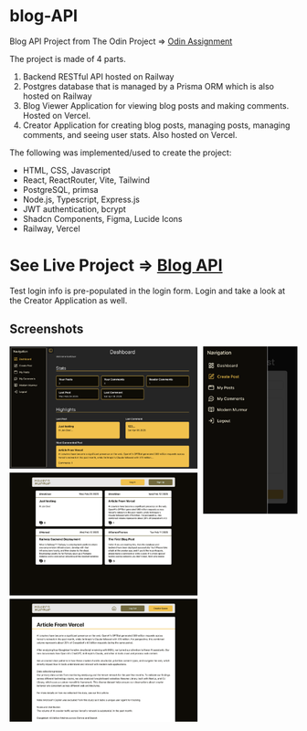 # blog-API

Blog API Project from The Odin Project => [Odin Assignment](https://www.theodinproject.com/lessons/node-path-nodejs-blog-api)

The project is made of 4 parts.

1. Backend RESTful API hosted on Railway
2. Postgres database that is managed by a Prisma ORM which is also hosted on Railway
3. Blog Viewer Application for viewing blog posts and making comments. Hosted on Vercel.
4. Creator Application for creating blog posts, managing posts, managing comments, and seeing user stats. Also hosted on Vercel.

The following was implemented/used to create the project:

- HTML, CSS, Javascript
- React, ReactRouter, Vite, Tailwind
- PostgreSQL, primsa
- Node.js, Typescript, Express.js
- JWT authentication, bcrypt
- Shadcn Components, Figma, Lucide Icons
- Railway, Vercel

# See Live Project => [Blog API](https://blog-api-green-mu.vercel.app/)

Test login info is pre-populated in the login form. Login and take a look at the Creator Application as well.

## Screenshots

<div style="display: flex; width: 100%; justify-content: center; align-items: flex-start; gap: 2%;">
  <!-- Left: 3 images stacked vertically -->
  <div style="display: flex; flex-direction: column; width: 66%;">
    <img src="./screenshots/blog-api-creator.vercel.app_.png" alt="Creator App Desktop" style="width: 100%; margin-bottom: 2%;" />
    <img src="./screenshots/blog-api-green-mu.vercel.app_.png" alt="Viewer App Blog List" style="width: 100%; margin-bottom: 2%;" />
    <img src="./screenshots/blog-api-green-mu.vercel.app_post_5611dcc8-d16b-4a5b-a859-6366cd3e0644.png" alt="Viewer App Post Detail" style="width: 100%;" />
  </div>
  <!-- Right: Mobile image centered vertically -->
  <div style="display: flex; align-items: center; width: 33%; min-width: 150px;">
    <img src="./screenshots/blog-api-creator.vercel.app_(iPhone SE).png" alt="Creator App Mobile" style="width: 100%; max-width: 250px; margin: auto;" />
  </div>
</div>
